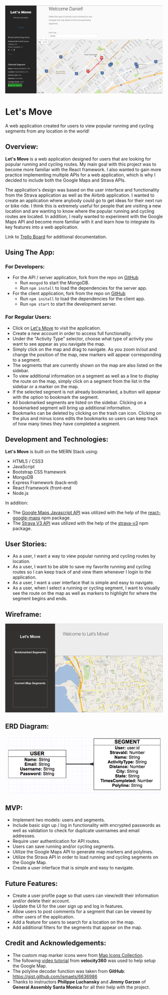 ![Screenshot](public/images/letsmove.png)

# **Let's Move**

A web application created for users to view popular running and cycling segments from any location in the world!
 
## Overview:

**Let's Move** is a web application designed for users that are looking for popular running and cycling routes. My main goal with this project was to become more familiar with the React framework. I also wanted to gain more practice implementing multiple APIs for a web application, which is why I decided to include both the Google Maps and Strava APIs. 

The application's design was based on the user interface and functionality from the Strava application as well as the Airbnb application. I wanted to create an application where anybody could go to get ideas for their next run or bike ride. I think this is extremely useful for people that are visiting a new location and are wanting to know where the popular running and cycling routes are located. In addition, I really wanted to experiment with the Google Maps API and become more familiar with it and learn how to integrate its key features into a web application. 

Link to <a href="https://trello.com/b/PNYmw6me/to-dos">Trello Board</a> for additional documentation. 

## Using The App:

### For Developers:
- For the API / server application, fork from the repo on <a href="https://github.com/dmacauyag/WDI-45-Project_4-Server_App">GitHub</a>
	- Run `mongod` to start the MongoDB.
	- Run `npm install` to load the dependencies for the server app.
- For the client application, fork from the repo on <a href="https://github.com/dmacauyag/WDI-45-Project_4-Client_App">GitHub</a>
	- Run `npm install` to load the dependencies for the client app.
	- Run `npm start` to start the development server.

### For Regular Users:
- Click on <a href="https://wdi45-letsmove.herokuapp.com/">Let's Move</a> to visit the application.
- Create a new account in order to access full functionality.
- Under the "Activity Type" selector, choose what type of activity you want to see appear as you navigate the map.
- Simply click on the map and drag to navigate. As you zoom in/out and change the position of the map, new markers will appear corresponding to a segment. 
- The segments that are currently shown on the map are also listed on the sidebar. 
- To view additional information on a segment as well as a line to display the route on the map, simply click on a segment from the list in the sidebar or a marker on the map. 
- If the selected segment is not already bookmarked, a button will appear with the option to bookmark the segment. 
- All bookmarked segments are listed on the sidebar. Clicking on a bookmarked segment will bring up additional information. 
- Bookmarks can be deleted by clicking on the trash can icon. Clicking on the plus and minus icons edits the bookmarks so users can keep track of how many times they have completed a segment. 

## Development and Technologies:

**Let's Move** is built on the MERN Stack using:

- HTML5 / CSS3
- JavaScript
- Bootstrap CSS framework
- MongoDB
- Express Framework (back-end)
- React Framework (front-end
- Node.js

In addition: 

- The <a href="https://developers.google.com/maps/documentation/javascript/">Google Maps Javascript API</a> was utilized with the help of the <a href="https://www.npmjs.com/package/react-google-maps">react-google-maps</a> npm package.
- The <a href="https://strava.github.io/api/">Strava V3 API</a> was utilized with the help of the <a href="https://www.npmjs.com/package/strava-v3">strava-v3</a> npm package. 

## User Stories:
- As a user, I want a way to view popular running and cycling routes by location.
- As a user, I want to be able to save my favorite running and cycling routes so I can keep track of and view them whenever I login to the application.
- As a user, I want a user interface that is simple and easy to navigate.
- As a user, when I select a running or cycling segment, I want to visually see the route on the map as well as markers to highlight for where the segment begins and ends.

## Wireframe:
![Screenshot](public/images/Wireframe.png)

## ERD Diagram:
![Screenshot](public/images/ERD-diagram.png)

## MVP:
- Implement two models: users and segments.
- Include basic sign up / log in functionality with encrypted passwords as well as validation to check for duplicate usernames and email addresses.
- Require user authentication for API routes. 
- Users can save running and/or cycling segments.
- Utilize the Google Maps API to generate map markers and polylines. 
- Utilize the Strava API in order to load running and cycling segments on the Google Map. 
- Create a user interface that is simple and easy to navigate. 

## Future Features:
- Create a user profile page so that users can view/edit their information and/or delete their account. 
- Update the UI for the user sign up and log in features. 
- Allow users to post comments for a segment that can be viewed by other users of the application. 
- Add a feature for users to search for a location on the map.
- Add additional filters for the segments that appear on the map. 

## Credit and Acknowledgements:
- The custom map marker icons were from <a href="https://mapicons.mapsmarker.com/">Map Icons Collection</a>.
- The following <a href="https://www.youtube.com/watch?v=jZZEskrwc4w&list=PL9ygKXBeXkWyQI9g3CsNKLjRX-5WoRXgf&index=2&t=250s">video tutorial</a> from **velocity360**  was used to help setup the Google Map.
- The polyline decoder function was taken from **GitHub**: <a href="https://gist.github.com/ismaels/6636986">https://gist.github.com/ismaels/6636986</a>
- Thanks to instructors **Philippe Luchansky** and **Jimmy Garzon** of **General Assembly Santa Monica** for all their help with the project. 